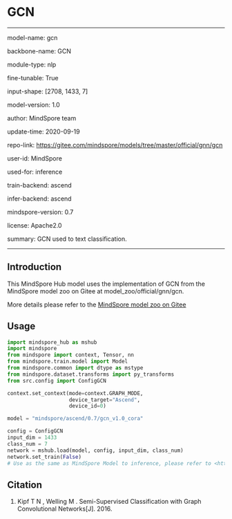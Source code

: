 # GCN

---

model-name: gcn

backbone-name: GCN

module-type: nlp

fine-tunable: True

input-shape: [2708, 1433, 7]

model-version: 1.0

author: MindSpore team

update-time: 2020-09-19

repo-link: <https://gitee.com/mindspore/models/tree/master/official/gnn/gcn>

user-id: MindSpore

used-for: inference

train-backend: ascend

infer-backend: ascend

mindspore-version: 0.7

license: Apache2.0

summary: GCN used to text classification.

---

## Introduction

This MindSpore Hub model uses the implementation of GCN from the MindSpore model zoo on Gitee at model_zoo/official/gnn/gcn.

More details please refer to the [MindSpore model zoo on Gitee](https://gitee.com/mindspore/mindspore/blob/master/model_zoo/official/gnn/gcn/README.md)

## Usage

```python
import mindspore_hub as mshub
import mindspore
from mindspore import context, Tensor, nn
from mindspore.train.model import Model
from mindspore.common import dtype as mstype
from mindspore.dataset.transforms import py_transforms
from src.config import ConfigGCN

context.set_context(mode=context.GRAPH_MODE,
                    device_target="Ascend",
                    device_id=0)

model = "mindspore/ascend/0.7/gcn_v1.0_cora"

config = ConfigGCN
input_dim = 1433
class_num = 7
network = mshub.load(model, config, input_dim, class_num)
network.set_train(False)
# Use as the same as MindSpore Model to inference, please refer to <https://gitee.com/mindspore/models/tree/master/official/gnn/gcn>.
```

## Citation

1. Kipf T N , Welling M . Semi-Supervised Classification with Graph Convolutional Networks[J]. 2016.
